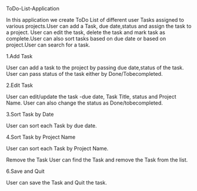 ToDo-List-Application

In this application we create ToDo List of different user Tasks assigned to various projects.User can add a Task, due date,status and assign the task to a project. User can edit the task, delete the task and mark task as complete.User can also sort tasks based on due date or based on project.User can search for a task.

1.Add Task

User can add a task to the project by passing due date,status of the task. User can pass status of the task either by Done/Tobecompleted.

2.Edit Task

User can edit/update the task -due date, Task Title, status and Project Name. User can also change the status as Done/tobecompleted.

3.Sort Task by Date

User can sort each Task by due date.

4.Sort Task by Project Name

User can sort each Task by Project Name.

Remove the Task
User can find the Task and remove the Task from the list.

6.Save and Quit

User can save the Task and Quit the task.


